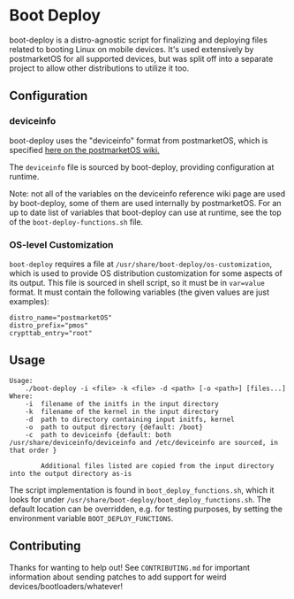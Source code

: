 # Boot Deploy

boot-deploy is a distro-agnostic script for finalizing and deploying files
related to booting Linux on mobile devices. It's used extensively by
postmarketOS for all supported devices, but was split off into a separate
project to allow other distributions to utilize it too.

## Configuration

### deviceinfo

boot-deploy uses the "deviceinfo" format from postmarketOS, which is specified
[here on the postmarketOS
wiki.](https://wiki.postmarketos.org/wiki/Deviceinfo_reference)

The `deviceinfo` file is sourced by boot-deploy, providing configuration at
runtime.

Note: not all of the variables on the deviceinfo reference wiki page are used
by boot-deploy, some of them are used internally by postmarketOS. For an up to
date list of variables that boot-deploy can use at runtime, see the top of the
`boot-deploy-functions.sh` file.

### OS-level Customization

`boot-deploy` requires a file at `/usr/share/boot-deploy/os-customization`,
which is used to provide OS distribution customization for some aspects of
its output. This file is sourced in shell script, so it must be in
`var=value` format. It must contain the following variables (the given values
are just examples):
```
distro_name="postmarketOS"
distro_prefix="pmos"
crypttab_entry="root"
```

## Usage

```
Usage:
	./boot-deploy -i <file> -k <file> -d <path> [-o <path>] [files...]
Where:
	-i  filename of the initfs in the input directory
	-k  filename of the kernel in the input directory
	-d  path to directory containing input initfs, kernel
	-o  path to output directory {default: /boot}
	-c  path to deviceinfo {default: both /usr/share/deviceinfo/deviceinfo and /etc/deviceinfo are sourced, in that order }

		Additional files listed are copied from the input directory into the output directory as-is
```

The script implementation is found in `boot_deploy_functions.sh`, which it
looks for under `/usr/share/boot-deploy/boot_deploy_functions.sh`. The default
location can be overridden, e.g. for testing purposes, by setting the
environment variable `BOOT_DEPLOY_FUNCTIONS`.


## Contributing

Thanks for wanting to help out! See `CONTRIBUTING.md` for important information
about sending patches to add support for weird devices/bootloaders/whatever!
